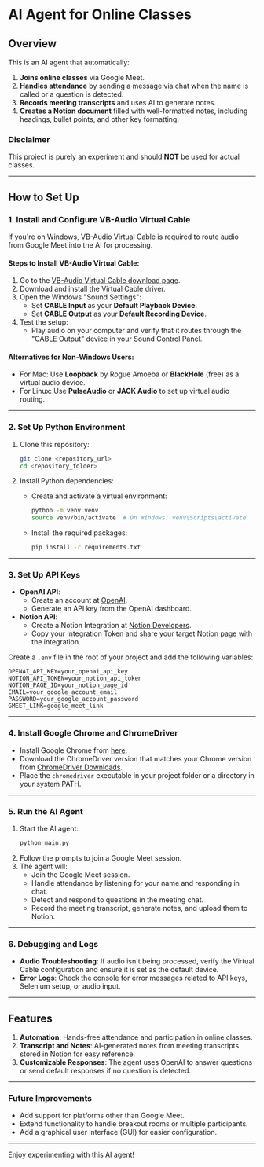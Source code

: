 
# AI Agent for Online Classes

## **Overview**

This is an AI agent that automatically:
1. **Joins online classes** via Google Meet.
2. **Handles attendance** by sending a message via chat when the name is called or a question is detected.
3. **Records meeting transcripts** and uses AI to generate notes.
4. **Creates a Notion document** filled with well-formatted notes, including headings, bullet points, and other key formatting.

### **Disclaimer**
This project is purely an experiment and should **NOT** be used for actual classes.

---

## **How to Set Up**

### **1. Install and Configure VB-Audio Virtual Cable**
If you're on Windows, VB-Audio Virtual Cable is required to route audio from Google Meet into the AI for processing.

#### **Steps to Install VB-Audio Virtual Cable:**
1. Go to the [VB-Audio Virtual Cable download page](https://vb-audio.com/Cable/).
2. Download and install the Virtual Cable driver.
3. Open the Windows "Sound Settings":
   - Set **CABLE Input** as your **Default Playback Device**.
   - Set **CABLE Output** as your **Default Recording Device**.
4. Test the setup:
   - Play audio on your computer and verify that it routes through the "CABLE Output" device in your Sound Control Panel.

#### **Alternatives for Non-Windows Users:**
- For Mac: Use **Loopback** by Rogue Amoeba or **BlackHole** (free) as a virtual audio device.
- For Linux: Use **PulseAudio** or **JACK Audio** to set up virtual audio routing.

---

### **2. Set Up Python Environment**
1. Clone this repository:
   ```bash
   git clone <repository_url>
   cd <repository_folder>
   ```

2. Install Python dependencies:
   - Create and activate a virtual environment:
     ```bash
     python -m venv venv
     source venv/bin/activate  # On Windows: venv\Scripts\activate
     ```
   - Install the required packages:
     ```bash
     pip install -r requirements.txt
     ```

---

### **3. Set Up API Keys**
- **OpenAI API**:
  - Create an account at [OpenAI](https://openai.com/).
  - Generate an API key from the OpenAI dashboard.
- **Notion API**:
  - Create a Notion Integration at [Notion Developers](https://www.notion.so/my-integrations).
  - Copy your Integration Token and share your target Notion page with the integration.

Create a `.env` file in the root of your project and add the following variables:
```env
OPENAI_API_KEY=your_openai_api_key
NOTION_API_TOKEN=your_notion_api_token
NOTION_PAGE_ID=your_notion_page_id
EMAIL=your_google_account_email
PASSWORD=your_google_account_password
GMEET_LINK=google_meet_link
```

---

### **4. Install Google Chrome and ChromeDriver**
- Install Google Chrome from [here](https://www.google.com/chrome/).
- Download the ChromeDriver version that matches your Chrome version from [ChromeDriver Downloads](https://sites.google.com/chromium.org/driver/).
- Place the `chromedriver` executable in your project folder or a directory in your system PATH.

---

### **5. Run the AI Agent**
1. Start the AI agent:
   ```bash
   python main.py
   ```
2. Follow the prompts to join a Google Meet session.
3. The agent will:
   - Join the Google Meet session.
   - Handle attendance by listening for your name and responding in chat.
   - Detect and respond to questions in the meeting chat.
   - Record the meeting transcript, generate notes, and upload them to Notion.

---

### **6. Debugging and Logs**
- **Audio Troubleshooting**: If audio isn't being processed, verify the Virtual Cable configuration and ensure it is set as the default device.
- **Error Logs**: Check the console for error messages related to API keys, Selenium setup, or audio input.

---

## **Features**
1. **Automation**: Hands-free attendance and participation in online classes.
2. **Transcript and Notes**: AI-generated notes from meeting transcripts stored in Notion for easy reference.
3. **Customizable Responses**: The agent uses OpenAI to answer questions or send default responses if no question is detected.

---

### **Future Improvements**
- Add support for platforms other than Google Meet.
- Extend functionality to handle breakout rooms or multiple participants.
- Add a graphical user interface (GUI) for easier configuration. 

---

Enjoy experimenting with this AI agent!
